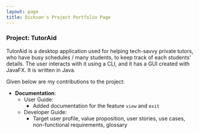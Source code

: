 ```yaml
---
layout: page
title: Dickson's Project Portfolio Page
---
```


### Project: TutorAid

TutorAid is a desktop application used for helping tech-savvy private tutors, who have busy schedules / many students, to keep track of each students' details.
The user interacts with it using a CLI, and it has a GUI created with JavaFX. It is written in Java.

Given below are my contributions to the project:

* **Documentation**:
    * User Guide:
        * Added documentation for the feature `view` and `exit`
    * Developer Guide:
        * Target user profile, value proposition, user stories, use cases, non-functional requirements, glossary
